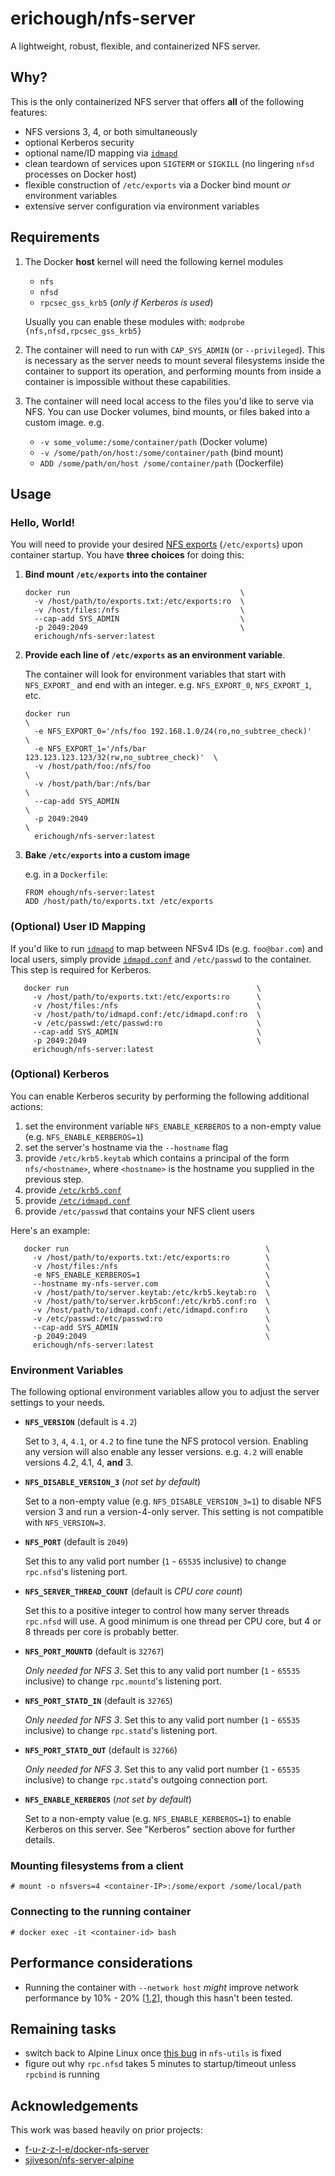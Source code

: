 # erichough/nfs-server

A lightweight, robust, flexible, and containerized NFS server.

## Why?

This is the only containerized NFS server that offers **all** of the following features:

- NFS versions 3, 4, or both simultaneously
- optional Kerberos security
- optional name/ID mapping via [`idmapd`](http://man7.org/linux/man-pages/man8/idmapd.8.html)
- clean teardown of services upon `SIGTERM` or `SIGKILL` (no lingering `nfsd` processes on Docker host)
- flexible construction of `/etc/exports` via a Docker bind mount *or* environment variables
- extensive server configuration via environment variables

## Requirements

1. The Docker **host** kernel will need the following kernel modules
   - `nfs`
   - `nfsd`
   - `rpcsec_gss_krb5` (*only if Kerberos is used*)
 
   Usually you can enable these modules with: `modprobe {nfs,nfsd,rpcsec_gss_krb5}`
1. The container will need to run with `CAP_SYS_ADMIN` (or `--privileged`). This is necessary as the server needs to mount several filesystems inside the container to support its operation, and performing mounts from inside a container is impossible without these capabilities.
1. The container will need local access to the files you'd like to serve via NFS. You can use Docker volumes, bind mounts, or files baked into a custom image. e.g.

   - `-v some_volume:/some/container/path` (Docker volume)
   - `-v /some/path/on/host:/some/container/path` (bind mount)
   - `ADD /some/path/on/host /some/container/path` (Dockerfile)

## Usage

### Hello, World!

You will need to provide your desired [NFS exports](https://linux.die.net/man/5/exports) (`/etc/exports`) upon container startup. You have **three choices** for doing this:

1. **Bind mount `/etc/exports` into the container**

       docker run                                      \
         -v /host/path/to/exports.txt:/etc/exports:ro  \
         -v /host/files:/nfs                           \
         --cap-add SYS_ADMIN                           \
         -p 2049:2049                                  \
         erichough/nfs-server:latest
         
1. **Provide each line of `/etc/exports` as an environment variable**.

    The container will look for environment variables that start with `NFS_EXPORT_` and end with an integer. e.g. `NFS_EXPORT_0`, `NFS_EXPORT_1`, etc.

       docker run                                                            \
         -e NFS_EXPORT_0='/nfs/foo 192.168.1.0/24(ro,no_subtree_check)'      \
         -e NFS_EXPORT_1='/nfs/bar 123.123.123.123/32(rw,no_subtree_check)'  \
         -v /host/path/foo:/nfs/foo                                          \
         -v /host/path/bar:/nfs/bar                                          \
         --cap-add SYS_ADMIN                                                 \
         -p 2049:2049                                                        \
         erichough/nfs-server:latest

1. **Bake `/etc/exports` into a custom image**

    e.g. in a `Dockerfile`:

       FROM ehough/nfs-server:latest
       ADD /host/path/to/exports.txt /etc/exports

### (Optional) User ID Mapping

If you'd like to run [`idmapd`](http://man7.org/linux/man-pages/man8/idmapd.8.html) to map between NFSv4 IDs (e.g. `foo@bar.com`) and local users, simply provide [`idmapd.conf`](https://linux.die.net/man/5/idmapd.conf) and `/etc/passwd` to the container. This step is required for Kerberos.

       docker run                                          \
         -v /host/path/to/exports.txt:/etc/exports:ro      \
         -v /host/files:/nfs                               \
         -v /host/path/to/idmapd.conf:/etc/idmapd.conf:ro  \
         -v /etc/passwd:/etc/passwd:ro                     \
         --cap-add SYS_ADMIN                               \
         -p 2049:2049                                      \
         erichough/nfs-server:latest
         
### (Optional) Kerberos

You can enable Kerberos security by performing the following additional actions:

1. set the environment variable `NFS_ENABLE_KERBEROS` to a non-empty value (e.g. `NFS_ENABLE_KERBEROS=1`)
1. set the server's hostname via the `--hostname` flag
1. provide `/etc/krb5.keytab` which contains a principal of the form `nfs/<hostname>`, where `<hostname>` is the hostname you supplied in the previous step.
1. provide [`/etc/krb5.conf`](https://web.mit.edu/kerberos/krb5-1.12/doc/admin/conf_files/krb5_conf.html)
1. provide [`/etc/idmapd.conf`](https://linux.die.net/man/5/idmapd.conf)
1. provide `/etc/passwd` that contains your NFS client users

Here's an example:

       docker run                                            \
         -v /host/path/to/exports.txt:/etc/exports:ro        \
         -v /host/files:/nfs                                 \
         -e NFS_ENABLE_KERBEROS=1                            \
         --hostname my-nfs-server.com                        \
         -v /host/path/to/server.keytab:/etc/krb5.keytab:ro  \
         -v /host/path/to/server.krb5conf:/etc/krb5.conf:ro  \
         -v /host/path/to/idmapd.conf:/etc/idmapd.conf:ro    \
         -v /etc/passwd:/etc/passwd:ro                       \
         --cap-add SYS_ADMIN                                 \
         -p 2049:2049                                        \
         erichough/nfs-server:latest

### Environment Variables

The following optional environment variables allow you to adjust the server settings to your needs.

- **`NFS_VERSION`** (default is `4.2`)

  Set to `3`, `4`, `4.1`, or `4.2` to fine tune the NFS protocol version. Enabling any version will also enable any lesser versions. e.g. `4.2` will enable versions 4.2, 4.1, 4, **and** 3.

- **`NFS_DISABLE_VERSION_3`** (*not set by default*)

  Set to a non-empty value (e.g. `NFS_DISABLE_VERSION_3=1`) to disable NFS version 3 and run a version-4-only server. This setting is not compatible with `NFS_VERSION=3`.

- **`NFS_PORT`** (default is `2049`)

  Set this to any valid port number (`1` - `65535` inclusive) to change `rpc.nfsd`'s listening port.

- **`NFS_SERVER_THREAD_COUNT`** (default is *CPU core count*)

  Set this to a positive integer to control how many server threads `rpc.nfsd` will use. A good minimum is one thread per CPU core, but 4 or 8 threads per core is probably better.

- **`NFS_PORT_MOUNTD`** (default is `32767`)

  *Only needed for NFS 3*. Set this to any valid port number (`1` - `65535` inclusive) to change `rpc.mountd`'s listening port.

- **`NFS_PORT_STATD_IN`** (default is `32765`)

  *Only needed for NFS 3*. Set this to any valid port number (`1` - `65535` inclusive) to change `rpc.statd`'s listening port.

- **`NFS_PORT_STATD_OUT`** (default is `32766`)

  *Only needed for NFS 3*. Set this to any valid port number (`1` - `65535` inclusive) to change `rpc.statd`'s outgoing connection port.
  
- **`NFS_ENABLE_KERBEROS`** (*not set by default*)

  Set to a non-empty value (e.g. `NFS_ENABLE_KERBEROS=1`) to enable Kerberos on this server. See "Kerberos" section above for further details.

### Mounting filesystems from a client

    # mount -o nfsvers=4 <container-IP>:/some/export /some/local/path
    
### Connecting to the running container

    # docker exec -it <container-id> bash

## Performance considerations

- Running the container with `--network host` *might* improve network performance by 10% - 20% [[1](https://jtway.co/docker-network-performance-b95bce32b4b9),[2](https://www.percona.com/blog/2016/08/03/testing-docker-multi-host-network-performance/)], though this hasn't been tested.

## Remaining tasks

- switch back to Alpine Linux once [this bug](https://bugs.alpinelinux.org/issues/8470) in `nfs-utils` is fixed
- figure out why `rpc.nfsd` takes 5 minutes to startup/timeout unless `rpcbind` is running

## Acknowledgements

This work was based heavily on prior projects:

- [f-u-z-z-l-e/docker-nfs-server](https://github.com/f-u-z-z-l-e/docker-nfs-server)
- [sjiveson/nfs-server-alpine](https://github.com/sjiveson/nfs-server-alpine)